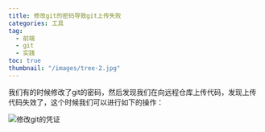 ```yaml
---
title: 修改git的密码导致git上传失败
categories: 工具
tag:
  - 前端
  - git
  - 实践
toc: true
thumbnail: "/images/tree-2.jpg"
---
```

我们有的时候修改了git的密码，然后发现我们在向远程仓库上传代码，发现上传代码失效了，这个时候我们可以进行如下的操作：
<!--more-->
![修改git的凭证](https://upload-images.jianshu.io/upload_images/13681871-ef06d048e816f37f.png?imageMogr2/auto-orient/strip%7CimageView2/2/w/1240)
